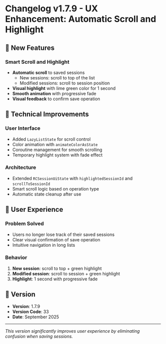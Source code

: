 # Changelog v1.7.9 - UX Enhancement: Automatic Scroll and Highlight

## 🎯 New Features

### Smart Scroll and Highlight
- **Automatic scroll** to saved sessions
  - New sessions: scroll to top of the list
  - Modified sessions: scroll to session position
- **Visual highlight** with lime green color for 1 second
- **Smooth animation** with progressive fade
- **Visual feedback** to confirm save operation

## 🔧 Technical Improvements

### User Interface
- Added `LazyListState` for scroll control
- Color animation with `animateColorAsState`
- Coroutine management for smooth scrolling
- Temporary highlight system with fade effect

### Architecture
- Extended `RCSessionUiState` with `highlightedSessionId` and `scrollToSessionId`
- Smart scroll logic based on operation type
- Automatic state cleanup after use

## 📱 User Experience

### Problem Solved
- Users no longer lose track of their saved sessions
- Clear visual confirmation of save operation
- Intuitive navigation in long lists

### Behavior
1. **New session**: scroll to top + green highlight
2. **Modified session**: scroll to session + green highlight
3. **Highlight**: 1 second with progressive fade

## 🏁 Version
- **Version**: 1.7.9
- **Version Code**: 33
- **Date**: September 2025

---

*This version significantly improves user experience by eliminating confusion when saving sessions.*